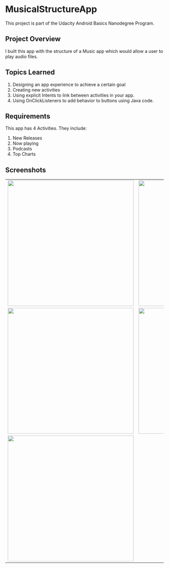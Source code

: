 <h1>MusicalStructureApp</h1>
This project is part of the Udacity Android Basics Nanodegree Program.

<h2>Project Overview</h2>
I built this app with the structure of a Music app which would allow a user to play audio files.

<h2>Topics Learned</h2>
<ol><li>Designing an app experience to achieve a certain goal</li>
<li>Creating new activities</li>
<li>Using explicit Intents to link between activities in your app.</li>
<li>Using OnClickListeners to add behavior to buttons using Java code.</li></ol>

<h2>Requirements</h2>
<p>This app has 4 Activities. They include:</p>

<ol>
  <li>New Releases</li>
  <li>Now playing</li>
  <li>Podcasts</li>
  <li>Top Charts</li>
</ol>

<h2>Screenshots</h2>
<table><tr><td><img src="https://user-images.githubusercontent.com/34871894/79429325-9fb3e900-7f84-11ea-8434-dac995a2fa8a.jpg" width="400"></td>
<td><img src="https://user-images.githubusercontent.com/34871894/79429330-a04c7f80-7f84-11ea-96fd-805fca5068c6.jpg" width="400"></td></tr>
<tr><td><img src="https://user-images.githubusercontent.com/34871894/79429332-a04c7f80-7f84-11ea-9ffc-be0befb2937d.jpg" width="400"></td><td><img src="https://user-images.githubusercontent.com/34871894/79429340-a0e51600-7f84-11ea-96d1-e6e5aab9155c.jpg" width="400"></td><td></td>
<tr><td><img src="https://user-images.githubusercontent.com/34871894/79429343-a17dac80-7f84-11ea-892c-262e9053d4f9.jpg" width="400"></td></tr></table>
